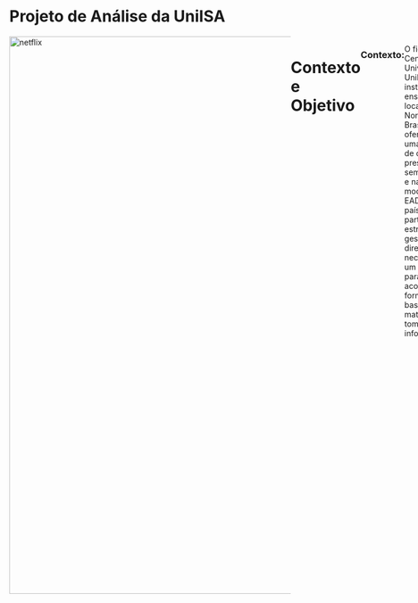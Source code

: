 # Projeto de Análise da UniISA
<div style="display: flex; justify-content: space-between;"> <br>
<img width="1000" alt="netflix" src="https://user-images.githubusercontent.com/120759992/235283693-2ca603e9-0d99-4032-a7d7-1ea06f451847.PNG">

# Contexto e Objetivo
### Contexto:
O fictício Centro Universitário UniISA é uma instituição de ensino localizada no Nordeste do Brasil, oferecendo uma variedade de cursos presenciais, semipresenciais e na modalidade EAD em todo o país. Como parte de sua estratégia de gestão, a diretoria necessita de um dashboard para acompanhar de forma eficaz a base de alunos matriculados e tomar decisões informadas.
### Objetivo:
Com base nesse cenário, será necessário desenvolver um dashboard que forneça as seguintes informações consideradas essenciais.
<br />


# Requisitos:
### Quantidade de Alunos por Curso, Campus e Modalidade:
- Visualização clara da distribuição de alunos por curso, destacando os mais populares.
- Identificação da quantidade de alunos matriculados em cada campus.
- Análise da distribuição dos alunos entre as modalidades de ensino oferecidas.

### Curso com Maior e Menor Número de Alunos:
- Destaque o curso com o maior número de alunos matriculados, juntamente com a quantidade correspondente.
- Identificação do curso com o menor número de alunos.

### Top 3 Campi com Mais Alunos:
- Visualização dos três campi com o maior número de alunos.
- Desenvolva um Tooltip que demonstre a distribuição de alunos nesses campi.

<br />  

# Desafio: 
Para este desafio será necessário:
- Criar tabelas no SQL Server e inserir informações que ajudarão a responder os requisitos levantados;
- Fazer a extração das tabelas para uma ferramenta de visualização;
- Criar um dashboard que responda os requisitos e ajude a diretoria tomar decisões mais efetivas.

<br />

# Consulta de Criação

As consultas podem ser visualizadas neste repositório:
- [Clique aqui para visualizar](PortfolioCurso.sql)

- <img width="1000" src="https://user-images.githubusercontent.com/120759992/235329230-ffb6313d-b259-4d16-99a5-06c6a781cb03.PNG">

<br />

# Consulta de Testes

 Foram desenvolvidos códigos que ajudarão a validar os requisitos ainda no ambiente do SQL Server. Elas podem ser visualizadas aqui:
- [Clique aqui para visualizar](PortfolioCurso.sql)


<br />



# ETL (Extração, Transformação e Carregamento)
Feitas as tabelas e testadas as consultas, foi necessário fazer a extração para o Power BI e fazer a modelagem das mesmas.

 <img width="1000" alt="ETL" src="https://user-images.githubusercontent.com/120759992/234715009-41cd4875-6830-4f42-b3d2-2a84dda0405c.PNG">
 
<br />
  
 # Prototipação
 Utilizando o Figma foi elaborado um protótipo do dashboard, usando as cores principais da UniISA, decidindo como poderia ser o design e como as informações ficariam dispostas.
 - <img width="1000" alt="ETL" src="https://user-images.githubusercontent.com/120759992/234715009-41cd4875-6830-4f42-b3d2-2a84dda0405c.PNG">
  
# Dashboard 
- [Clique aqui para visualizar o dashboard de maneira interativa](https://app.powerbi.com/view?r=eyJrIjoiZWUwNDNhYTgtZjI0Yi00YTRiLWE5MzItOWYwZWZiM2YyOTg1IiwidCI6ImQ2ZjhiMGIwLTRiNzEtNDE1Yy1iODczLTk4ZDY3Mzc3MzhiZCJ9)

<br />
 
![DASHBOARD](https://user-images.githubusercontent.com/120759992/235730625-f886f5cf-f8c2-4462-b108-161085db0faa.png)
![DASHBOARD](https://user-images.githubusercontent.com/120759992/235730625-f886f5cf-f8c2-4462-b108-161085db0faa.png)



<br />


# Descobertas e Insights
<img width="1000" src="https://user-images.githubusercontent.com/120759992/235329230-ffb6313d-b259-4d16-99a5-06c6a781cb03.PNG">

- Mais de 50% dos alunos estudam na modalidade EAD;
- Os cursos Big Data e Jornalismo ocupam o primeiro lugar com 31 alunos matriculados, ambos na modalidade EAD;
- O campus de Curitiba conta com a menor quantidade de alunos sendo que 2/3 dos seus cursos são presencias.
  <br />

  Aqui podemos ver uma clara preferência por cursos a distância. Uma tendência que ganhou força no período pós pandemia. Essa realidade mostra-se vantajosa para a universidade por possibiliatr um alcance maior de público assim como reduzir os custos operacionais. Por outro lado esse quadro traz desafios como elaborar maneiras mais efetivas para manter os alunos engajados, tornar mais robusto e eficiente o suporte técnivo e capacitaro o corpo docente para essa inovadora modalidade de ensino. 
 
 

 # Recomendações ao tomador de decisão
- Apesar das dificuldades citadas anteriormente, o Centro Universitário poderia procurar investir em novas ofertas de cursos à distância;
- Flexibilizar, na medida do possível, alguns cursos que possuem uma natureza mais teórica, para a modalidade semipresencial;
- Propõe-se aumentar a quantidade de cursos oferecidos na modalidade EAD em cada campus, de modo que esses cursos representem pelo menos 50% do total de cursos oferecidos no respectivo campus;
- Considerar a possibilidade de flexibilização na aplicação de provas e apresentação de trabalhos e seminários. Por exemplo, utilizar vídeo conferências e plataformas de avaliação seguras que ofereçam recursos de monitoramento.
 
<br />

# BÔNUS - Dica de Ferramenta - Tooltip
- As dicas de ferramentas no Power BI permitem análises dentro de outras análises, conforme mostrado no vídeo abaixo.
 



https://user-images.githubusercontent.com/120759992/235731168-3afd34b5-339f-4f52-a5e3-c8c33abc4e30.mp4
